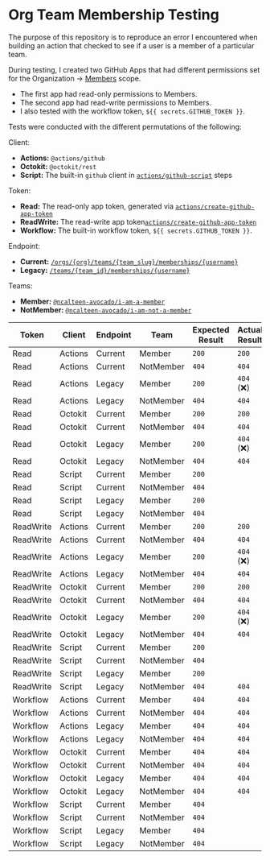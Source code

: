 # Org Team Membership Testing

The purpose of this repository is to reproduce an error I encountered when building an action that checked to see if a user is a member of a particular team.

During testing, I created two GitHub Apps that had different permissions set for the Organization -> [Members](https://docs.github.com/en/rest/authentication/permissions-required-for-github-apps?apiVersion=2022-11-28#organization-permissions-for-members) scope.

- The first app had read-only permissions to Members.
- The second app had read-write permissions to Members.
- I also tested with the workflow token, `${{ secrets.GITHUB_TOKEN }}`.

Tests were conducted with the different permutations of the following:

Client:

- **Actions:** `@actions/github`
- **Octokit:** `@octokit/rest`
- **Script:** The built-in `github` client in [`actions/github-script`](https://github.com/actions/github-script) steps

Token:

- **Read:** The read-only app token, generated via [`actions/create-github-app-token`](https://github.com/actions/create-github-app-token)
- **ReadWrite:** The read-write app token[`actions/create-github-app-token`](https://github.com/actions/create-github-app-token)
- **Workflow:** The built-in workflow token, `${{ secrets.GITHUB_TOKEN }}`.

Endpoint:

- **Current:** [`/orgs/{org}/teams/{team_slug}/memberships/{username}`](https://docs.github.com/en/rest/teams/members?apiVersion=2022-11-28#get-team-membership-for-a-user)
- **Legacy:** [`/teams/{team_id}/memberships/{username}`](https://docs.github.com/en/rest/teams/members?apiVersion=2022-11-28#get-team-membership-for-a-user-legacy)

Teams:

- **Member:** [`@ncalteen-avocado/i-am-a-member`](https://github.com/orgs/ncalteen-avocado/teams/i-am-a-member)
- **NotMember:** [`@ncalteen-avocado/i-am-not-a-member`](https://github.com/orgs/ncalteen-avocado/teams/i-am-not-a-member/members)

| Token     | Client  | Endpoint | Team      | Expected Result | Actual Result |
| --------- | ------- | -------- | --------- | --------------- | ------------- |
| Read      | Actions | Current  | Member    | `200`           | `200`         |
| Read      | Actions | Current  | NotMember | `404`           | `404`         |
| Read      | Actions | Legacy   | Member    | `200`           | `404` (:x:)   |
| Read      | Actions | Legacy   | NotMember | `404`           | `404`         |
| Read      | Octokit | Current  | Member    | `200`           | `200`         |
| Read      | Octokit | Current  | NotMember | `404`           | `404`         |
| Read      | Octokit | Legacy   | Member    | `200`           | `404` (:x:)   |
| Read      | Octokit | Legacy   | NotMember | `404`           | `404`         |
| Read      | Script  | Current  | Member    | `200`           |               |
| Read      | Script  | Current  | NotMember | `404`           |               |
| Read      | Script  | Legacy   | Member    | `200`           |               |
| Read      | Script  | Legacy   | NotMember | `404`           |               |
| ReadWrite | Actions | Current  | Member    | `200`           | `200`         |
| ReadWrite | Actions | Current  | NotMember | `404`           | `404`         |
| ReadWrite | Actions | Legacy   | Member    | `200`           | `404` (:x:)   |
| ReadWrite | Actions | Legacy   | NotMember | `404`           | `404`         |
| ReadWrite | Octokit | Current  | Member    | `200`           | `200`         |
| ReadWrite | Octokit | Current  | NotMember | `404`           | `404`         |
| ReadWrite | Octokit | Legacy   | Member    | `200`           | `404` (:x:)   |
| ReadWrite | Octokit | Legacy   | NotMember | `404`           | `404`         |
| ReadWrite | Script  | Current  | Member    | `200`           |               |
| ReadWrite | Script  | Current  | NotMember | `404`           |               |
| ReadWrite | Script  | Legacy   | Member    | `200`           |               |
| ReadWrite | Script  | Legacy   | NotMember | `404`           | `404`         |
| Workflow  | Actions | Current  | Member    | `404`           | `404`         |
| Workflow  | Actions | Current  | NotMember | `404`           | `404`         |
| Workflow  | Actions | Legacy   | Member    | `404`           | `404`         |
| Workflow  | Actions | Legacy   | NotMember | `404`           | `404`         |
| Workflow  | Octokit | Current  | Member    | `404`           | `404`         |
| Workflow  | Octokit | Current  | NotMember | `404`           | `404`         |
| Workflow  | Octokit | Legacy   | Member    | `404`           | `404`         |
| Workflow  | Octokit | Legacy   | NotMember | `404`           | `404`         |
| Workflow  | Script  | Current  | Member    | `404`           |               |
| Workflow  | Script  | Current  | NotMember | `404`           |               |
| Workflow  | Script  | Legacy   | Member    | `404`           |               |
| Workflow  | Script  | Legacy   | NotMember | `404`           |               |
